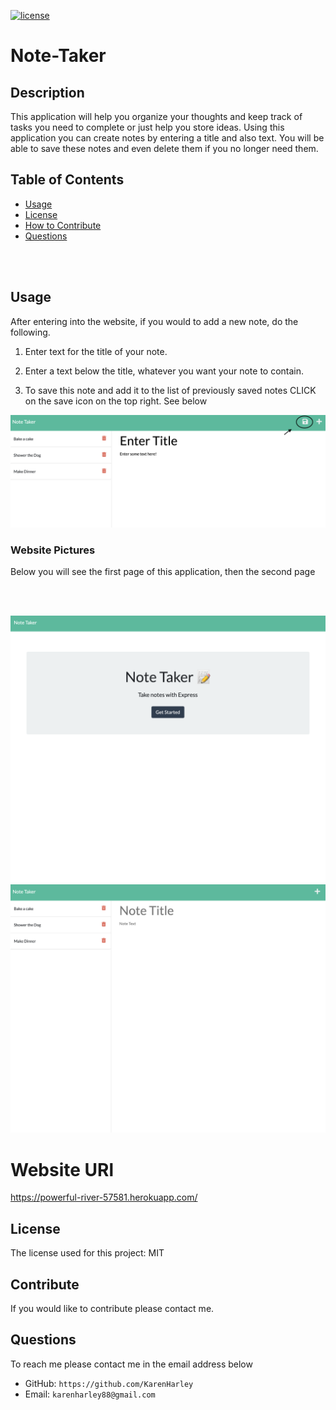 [![license](https://img.shields.io/github/license/DAVFoundation/captain-n3m0.svg?style=flat-square)](https://github.com/DAVFoundation/captain-n3m0/blob/master/LICENSE)

# Note-Taker

## Description

This application will help you organize your thoughts and keep track of tasks you need to complete or just help you store ideas. Using this application you can create notes by entering a title and also text. You will be able to save these notes and even delete them if you no longer need them.

## Table of Contents

- [Usage](#usage)
- [License](#license)
- [How to Contribute](#contribute)
- [Questions](#questions)

<br/>
<br/>
  
  ## Usage
After entering into the website, if you would to add a new note, do the following.

1. Enter text for the title of your note.

2. Enter a text below the title, whatever you want your note to contain.

3. To save this note and add it to the list of previously saved notes CLICK on the save icon on the top right. See below

![note](./pics/note.png)

### Website Pictures

Below you will see the first page of this application, then the second page

<br/>
<br/>

![first page](./pics/first-page.png)
![second page](./pics/website.png)

# Website URl

https://powerful-river-57581.herokuapp.com/


## License

The license used for this project: MIT

## Contribute

If you would like to contribute please contact me.

## Questions

To reach me please contact me in the email address below

- GitHub: `https://github.com/KarenHarley`
- Email: `karenharley88@gmail.com`
